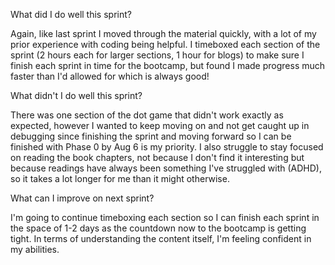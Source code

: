 What did I do well this sprint?

Again, like last sprint I moved through the material quickly, with a lot of my prior experience with coding being helpful. I timeboxed each section of the sprint (2 hours each for larger sections, 1 hour for blogs) to make sure I finish each sprint in time for the bootcamp, but found I made progress much faster than I'd allowed for which is always good!

What didn't I do well this sprint?

There was one section of the dot game that didn't work exactly as expected, however I wanted to keep moving on and not get caught up in debugging since finishing the sprint and moving forward so I can be finished with Phase 0 by Aug 6 is my priority. I also struggle to stay focused on reading the book chapters, not because I don't find it interesting but because readings have always been something I've struggled with (ADHD), so it takes a lot longer for me than it might otherwise.

What can I improve on next sprint?

I'm going to continue timeboxing each section so I can finish each sprint in the space of 1-2 days as the countdown now to the bootcamp is getting tight. In terms of understanding the content itself, I'm feeling confident in my abilities.